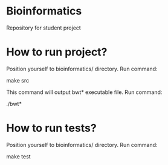 # Bioinformatics
<p>Repository for student project</p>

# How to run project?
<p>Position yourself to bioinformatics/ directory. Run command:<p>
<p>make src<p>

<p>This command will output bwt* executable file. Run command:<p>
<p>./bwt* <input_file> <output_file><p>

# How to run tests?
<p>Position yourself to bioinformatics/ directory. Run command:<p>
<p>make test</p>
